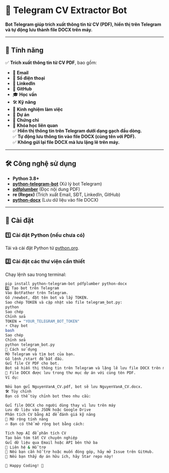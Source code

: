 
# 📄 Telegram CV Extractor Bot

**Bot Telegram giúp trích xuất thông tin từ CV (PDF), hiển thị trên Telegram và tự động lưu thành file DOCX trên máy.**

---

## 🚀 Tính năng
✅ **Trích xuất thông tin từ CV PDF**, bao gồm:
   - 📧 **Email**
   - 📱 **Số điện thoại**
   - 🔗 **LinkedIn**
   - 🐙 **GitHub**
   - 🎓 **Học vấn**
   - 🛠 **Kỹ năng**
   - 💼 **Kinh nghiệm làm việc**
   - 📂 **Dự án**
   - 📜 **Chứng chỉ**
   - 📖 **Khóa học liên quan**  
✅ **Hiển thị thông tin trên Telegram dưới dạng gạch đầu dòng.**  
✅ **Tự động lưu thông tin vào file DOCX (cùng tên với PDF).**  
✅ **Không gửi lại file DOCX mà lưu lặng lẽ trên máy.**  

---

## 🛠 Công nghệ sử dụng
- **Python 3.8+**  
- **[python-telegram-bot](https://python-telegram-bot.readthedocs.io/en/stable/)** (Xử lý bot Telegram)  
- **[pdfplumber](https://github.com/jsvine/pdfplumber)** (Đọc nội dung PDF)  
- **re (Regex)** (Trích xuất Email, SĐT, LinkedIn, GitHub)  
- **[python-docx](https://python-docx.readthedocs.io/en/latest/)** (Lưu dữ liệu vào file DOCX)  

---

## 🔧 Cài đặt
### 1️⃣ Cài đặt Python (nếu chưa có)
Tải và cài đặt Python từ [python.org](https://www.python.org/downloads/).  

### 2️⃣ Cài đặt các thư viện cần thiết
Chạy lệnh sau trong terminal:
```bash
pip install python-telegram-bot pdfplumber python-docx
3️⃣ Tạo bot trên Telegram
Vào BotFather trên Telegram.
Gõ /newbot, đặt tên bot và lấy TOKEN.
Sao chép TOKEN và cập nhật vào file telegram_bot.py:
python
Sao chép
Chỉnh sửa
TOKEN = "YOUR_TELEGRAM_BOT_TOKEN"
⚡ Chạy bot
bash
Sao chép
Chỉnh sửa
python telegram_bot.py
🎯 Cách sử dụng
Mở Telegram và tìm bot của bạn.
Gõ lệnh /start để bắt đầu.
Gửi file CV PDF cho bot.
Bot sẽ hiển thị thông tin trên Telegram và lặng lẽ lưu file DOCX trên máy.
📂 File DOCX được lưu trong thư mục dự án với cùng tên PDF.
Ví dụ:

Nếu bạn gửi NguyenVanA_CV.pdf, bot sẽ lưu NguyenVanA_CV.docx.
🛠 Tùy chỉnh
Bạn có thể tùy chỉnh bot theo nhu cầu:

Gửi file DOCX cho người dùng thay vì lưu trên máy
Lưu dữ liệu vào JSON hoặc Google Drive
Phân tích CV bằng AI để đánh giá kỹ năng
📌 Mở rộng tính năng
🔥 Bạn có thể mở rộng bot bằng cách:

Tích hợp AI để phân tích CV
Tạo bản tóm tắt CV chuyên nghiệp
Gửi dữ liệu qua Email hoặc API bên thứ ba
🎯 Liên hệ & Hỗ trợ
💬 Nếu bạn cần hỗ trợ hoặc muốn đóng góp, hãy mở Issue trên GitHub.
🌟 Nếu bạn thấy dự án hữu ích, hãy Star repo này!

🚀 Happy Coding! 🎯